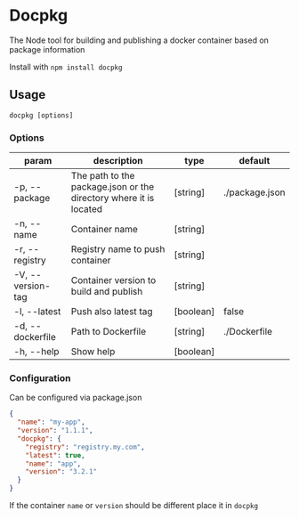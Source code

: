 # Docpkg

The Node tool for building and publishing a docker container based on package information

Install with `npm install docpkg`

## Usage

`docpkg [options]`

### Options

| param             | description                                                       | type      | default        |
| ----------------- | ----------------------------------------------------------------- | --------- | -------------- |
| -p, --package     | The path to the package.json or the directory where it is located | [string]  | ./package.json |
| -n, --name        | Container name                                                    | [string]  |                |
| -r, --registry    | Registry name to push container                                   | [string]  |                |
| -V, --version-tag | Container version to build and publish                            | [string]  |                |
| -l, --latest      | Push also latest tag                                              | [boolean] | false          |
| -d, --dockerfile  | Path to Dockerfile                                                | [string]  | ./Dockerfile   |
| -h, --help        | Show help                                                         | [boolean] |                |

### Configuration

Can be configured via package.json

```json
{
  "name": "my-app",
  "version": "1.1.1",
  "docpkg": {
    "registry": "registry.my.com",
    "latest": true,
    "name": "app",
    "version": "3.2.1"
  }
}
```

If the container `name` or `version` should be different place it in `docpkg`
